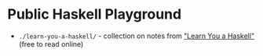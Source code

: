 # Public Haskell Playground

* `./learn-you-a-haskell/` - collection on notes from ["Learn You a Haskell"](http://learnyouahaskell.com/) (free to read online)

